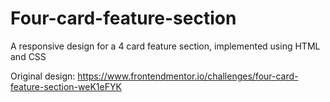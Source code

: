 # Four-card-feature-section
A responsive design for a 4 card feature section, implemented using HTML and CSS

Original design:
https://www.frontendmentor.io/challenges/four-card-feature-section-weK1eFYK
